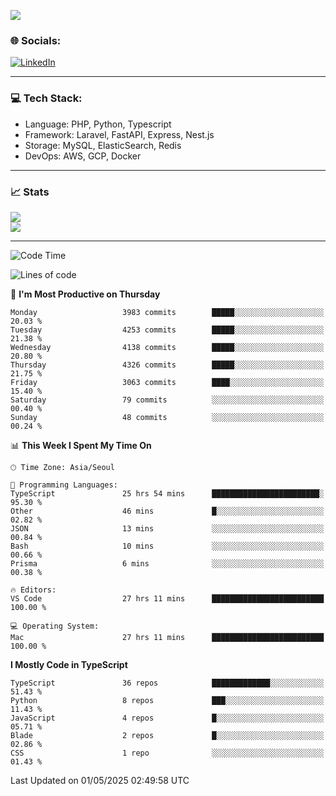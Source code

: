 <!--[![](https://visitcount.itsvg.in/api?id=jin-wk&icon=7&color=12)](https://visitcount.itsvg.in)-->
<!--[![Hits](https://hits.seeyoufarm.com/api/count/incr/badge.svg?url=https%3A%2F%2Fgithub.com%2Fjin-wk&count_bg=%235F625C&title_bg=%23555555&icon=github.svg&icon_color=%23E7E7E7&title=Hits&edge_flat=false)](https://hits.seeyoufarm.com)-->
![](https://komarev.com/ghpvc/?username=jin-wk&color=lightgrey&style=for-the-badge)

### 🌐 Socials:
[![LinkedIn](https://img.shields.io/badge/LinkedIn-%230077B5.svg?logo=linkedin&logoColor=white)](https://linkedin.com/in/jinwook-lee-242625241) 

---

### 💻 Tech Stack:
  - Language: PHP, Python, Typescript
  - Framework: Laravel, FastAPI, Express, Nest.js
  - Storage: MySQL, ElasticSearch, Redis
  - DevOps: AWS, GCP, Docker

---

### 📈 Stats
![](https://github-readme-stats.vercel.app/api?username=jin-wk&theme=dark&hide_border=true&include_all_commits=true&count_private=true)<br/>
![](https://github-readme-streak-stats.herokuapp.com/?user=jin-wk&theme=dark&hide_border=true)<br/>

---

<!--START_SECTION:waka-->
![Code Time](http://img.shields.io/badge/Code%20Time-2%2C271%20hrs%209%20mins-blue)

![Lines of code](https://img.shields.io/badge/From%20Hello%20World%20I%27ve%20Written-5.8%20million%20lines%20of%20code-blue)

📅 **I'm Most Productive on Thursday** 

```text
Monday                   3983 commits        █████░░░░░░░░░░░░░░░░░░░░   20.03 % 
Tuesday                  4253 commits        █████░░░░░░░░░░░░░░░░░░░░   21.38 % 
Wednesday                4138 commits        █████░░░░░░░░░░░░░░░░░░░░   20.80 % 
Thursday                 4326 commits        █████░░░░░░░░░░░░░░░░░░░░   21.75 % 
Friday                   3063 commits        ████░░░░░░░░░░░░░░░░░░░░░   15.40 % 
Saturday                 79 commits          ░░░░░░░░░░░░░░░░░░░░░░░░░   00.40 % 
Sunday                   48 commits          ░░░░░░░░░░░░░░░░░░░░░░░░░   00.24 % 
```


📊 **This Week I Spent My Time On** 

```text
🕑︎ Time Zone: Asia/Seoul

💬 Programming Languages: 
TypeScript               25 hrs 54 mins      ████████████████████████░   95.30 % 
Other                    46 mins             █░░░░░░░░░░░░░░░░░░░░░░░░   02.82 % 
JSON                     13 mins             ░░░░░░░░░░░░░░░░░░░░░░░░░   00.84 % 
Bash                     10 mins             ░░░░░░░░░░░░░░░░░░░░░░░░░   00.66 % 
Prisma                   6 mins              ░░░░░░░░░░░░░░░░░░░░░░░░░   00.38 % 

🔥 Editors: 
VS Code                  27 hrs 11 mins      █████████████████████████   100.00 % 

💻 Operating System: 
Mac                      27 hrs 11 mins      █████████████████████████   100.00 % 
```

**I Mostly Code in TypeScript** 

```text
TypeScript               36 repos            █████████████░░░░░░░░░░░░   51.43 % 
Python                   8 repos             ███░░░░░░░░░░░░░░░░░░░░░░   11.43 % 
JavaScript               4 repos             █░░░░░░░░░░░░░░░░░░░░░░░░   05.71 % 
Blade                    2 repos             █░░░░░░░░░░░░░░░░░░░░░░░░   02.86 % 
CSS                      1 repo              ░░░░░░░░░░░░░░░░░░░░░░░░░   01.43 % 
```




 Last Updated on 01/05/2025 02:49:58 UTC
<!--END_SECTION:waka-->

